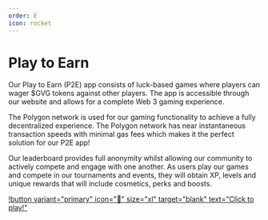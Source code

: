 ```yaml
---
order: E
icon: rocket
---
```

# Play to Earn

Our Play to Earn (P2E) app consists of luck-based games where players can wager $GVG tokens against other players. 
The app is accessible through our website and allows for a complete Web 3 gaming experience.


The Polygon network is used for our gaming functionality to achieve a fully decentralized experience. The Polygon network has near instantaneous 
transaction speeds with minimal gas fees which makes it the perfect solution for our P2E app!


Our leaderboard provides full anonymity whilst allowing our community to actively compete and engage with one another. As users play our games and 
compete in our tournaments and events, they will obtain XP, levels and unique rewards that will include cosmetics, perks and boosts.


[!button variant="primary" icon=":rocket:" size="xl" target="blank" text="Click to play!"](https://app.gving.com)